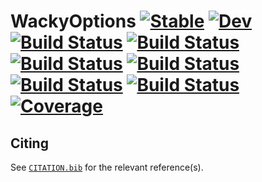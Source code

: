 # WackyOptions [![Stable](https://img.shields.io/badge/docs-stable-blue.svg)](https://tester.github.io/WackyOptions.jl/stable) [![Dev](https://img.shields.io/badge/docs-dev-blue.svg)](https://tester.github.io/WackyOptions.jl/dev) [![Build Status](https://github.com/tester/WackyOptions.jl/workflows/CI/badge.svg)](https://github.com/tester/WackyOptions.jl/actions) [![Build Status](https://x.com/tester/WackyOptions.jl/badges/whackybranch/pipeline.svg)](https://x.com/tester/WackyOptions.jl/pipelines) [![Build Status](https://travis-ci.com/tester/WackyOptions.jl.svg?branch=whackybranch)](https://travis-ci.com/tester/WackyOptions.jl) [![Build Status](https://ci.appveyor.com/api/projects/status/github/tester/WackyOptions.jl?svg=true)](https://ci.appveyor.com/project/tester/WackyOptions-jl) [![Build Status](https://cloud.drone.io/api/badges/tester/WackyOptions.jl/status.svg)](https://cloud.drone.io/tester/WackyOptions.jl) [![Build Status](https://api.cirrus-ci.com/github/tester/WackyOptions.jl.svg)](https://cirrus-ci.com/github/tester/WackyOptions.jl) [![Coverage](https://coveralls.io/repos/github/tester/WackyOptions.jl/badge.svg?branch=whackybranch)](https://coveralls.io/github/tester/WackyOptions.jl?branch=whackybranch)

## Citing

See [`CITATION.bib`](CITATION.bib) for the relevant reference(s).
